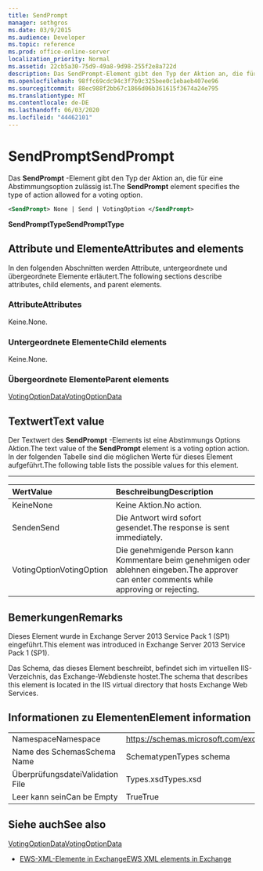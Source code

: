 ```yaml
---
title: SendPrompt
manager: sethgros
ms.date: 03/9/2015
ms.audience: Developer
ms.topic: reference
ms.prod: office-online-server
localization_priority: Normal
ms.assetid: 22cb5a30-75d9-49a8-9d98-255f2e8a722d
description: Das SendPrompt-Element gibt den Typ der Aktion an, die für eine Abstimmungsoption zulässig ist.
ms.openlocfilehash: 98ffc69cdc94c3f7b9c325bee0c1ebaeb407ee96
ms.sourcegitcommit: 88ec988f2bb67c1866d06b361615f3674a24e795
ms.translationtype: MT
ms.contentlocale: de-DE
ms.lasthandoff: 06/03/2020
ms.locfileid: "44462101"
---
```

# <a name="sendprompt"></a><span data-ttu-id="dc91a-103">SendPrompt</span><span class="sxs-lookup"><span data-stu-id="dc91a-103">SendPrompt</span></span>

<span data-ttu-id="dc91a-104">Das **SendPrompt** -Element gibt den Typ der Aktion an, die für eine Abstimmungsoption zulässig ist.</span><span class="sxs-lookup"><span data-stu-id="dc91a-104">The **SendPrompt** element specifies the type of action allowed for a voting option.</span></span> 
  
```XML
<SendPrompt> None | Send | VotingOption </SendPrompt>
```

 <span data-ttu-id="dc91a-105">**SendPromptType**</span><span class="sxs-lookup"><span data-stu-id="dc91a-105">**SendPromptType**</span></span>
## <a name="attributes-and-elements"></a><span data-ttu-id="dc91a-106">Attribute und Elemente</span><span class="sxs-lookup"><span data-stu-id="dc91a-106">Attributes and elements</span></span>

<span data-ttu-id="dc91a-107">In den folgenden Abschnitten werden Attribute, untergeordnete und übergeordnete Elemente erläutert.</span><span class="sxs-lookup"><span data-stu-id="dc91a-107">The following sections describe attributes, child elements, and parent elements.</span></span>
  
### <a name="attributes"></a><span data-ttu-id="dc91a-108">Attribute</span><span class="sxs-lookup"><span data-stu-id="dc91a-108">Attributes</span></span>

<span data-ttu-id="dc91a-109">Keine.</span><span class="sxs-lookup"><span data-stu-id="dc91a-109">None.</span></span>
  
### <a name="child-elements"></a><span data-ttu-id="dc91a-110">Untergeordnete Elemente</span><span class="sxs-lookup"><span data-stu-id="dc91a-110">Child elements</span></span>

<span data-ttu-id="dc91a-111">Keine.</span><span class="sxs-lookup"><span data-stu-id="dc91a-111">None.</span></span>
  
### <a name="parent-elements"></a><span data-ttu-id="dc91a-112">Übergeordnete Elemente</span><span class="sxs-lookup"><span data-stu-id="dc91a-112">Parent elements</span></span>

[<span data-ttu-id="dc91a-113">VotingOptionData</span><span class="sxs-lookup"><span data-stu-id="dc91a-113">VotingOptionData</span></span>](votingoptiondata.md)
  
## <a name="text-value"></a><span data-ttu-id="dc91a-114">Textwert</span><span class="sxs-lookup"><span data-stu-id="dc91a-114">Text value</span></span>

<span data-ttu-id="dc91a-115">Der Textwert des **SendPrompt** -Elements ist eine Abstimmungs Options Aktion.</span><span class="sxs-lookup"><span data-stu-id="dc91a-115">The text value of the **SendPrompt** element is a voting option action.</span></span> <span data-ttu-id="dc91a-116">In der folgenden Tabelle sind die möglichen Werte für dieses Element aufgeführt.</span><span class="sxs-lookup"><span data-stu-id="dc91a-116">The following table lists the possible values for this element.</span></span> 
  
****

|<span data-ttu-id="dc91a-117">**Wert**</span><span class="sxs-lookup"><span data-stu-id="dc91a-117">**Value**</span></span>|<span data-ttu-id="dc91a-118">**Beschreibung**</span><span class="sxs-lookup"><span data-stu-id="dc91a-118">**Description**</span></span>|
|:-----|:-----|
|<span data-ttu-id="dc91a-119">Keine</span><span class="sxs-lookup"><span data-stu-id="dc91a-119">None</span></span>  <br/> |<span data-ttu-id="dc91a-120">Keine Aktion.</span><span class="sxs-lookup"><span data-stu-id="dc91a-120">No action.</span></span>  <br/> |
|<span data-ttu-id="dc91a-121">Senden</span><span class="sxs-lookup"><span data-stu-id="dc91a-121">Send</span></span>  <br/> |<span data-ttu-id="dc91a-122">Die Antwort wird sofort gesendet.</span><span class="sxs-lookup"><span data-stu-id="dc91a-122">The response is sent immediately.</span></span>  <br/> |
|<span data-ttu-id="dc91a-123">VotingOption</span><span class="sxs-lookup"><span data-stu-id="dc91a-123">VotingOption</span></span>  <br/> |<span data-ttu-id="dc91a-124">Die genehmigende Person kann Kommentare beim genehmigen oder ablehnen eingeben.</span><span class="sxs-lookup"><span data-stu-id="dc91a-124">The approver can enter comments while approving or rejecting.</span></span>  <br/> |
   
## <a name="remarks"></a><span data-ttu-id="dc91a-125">Bemerkungen</span><span class="sxs-lookup"><span data-stu-id="dc91a-125">Remarks</span></span>

<span data-ttu-id="dc91a-126">Dieses Element wurde in Exchange Server 2013 Service Pack 1 (SP1) eingeführt.</span><span class="sxs-lookup"><span data-stu-id="dc91a-126">This element was introduced in Exchange Server 2013 Service Pack 1 (SP1).</span></span>
  
<span data-ttu-id="dc91a-127">Das Schema, das dieses Element beschreibt, befindet sich im virtuellen IIS-Verzeichnis, das Exchange-Webdienste hostet.</span><span class="sxs-lookup"><span data-stu-id="dc91a-127">The schema that describes this element is located in the IIS virtual directory that hosts Exchange Web Services.</span></span>
  
## <a name="element-information"></a><span data-ttu-id="dc91a-128">Informationen zu Elementen</span><span class="sxs-lookup"><span data-stu-id="dc91a-128">Element information</span></span>

|||
|:-----|:-----|
|<span data-ttu-id="dc91a-129">Namespace</span><span class="sxs-lookup"><span data-stu-id="dc91a-129">Namespace</span></span>  <br/> |https://schemas.microsoft.com/exchange/services/2006/types  <br/> |
|<span data-ttu-id="dc91a-130">Name des Schemas</span><span class="sxs-lookup"><span data-stu-id="dc91a-130">Schema Name</span></span>  <br/> |<span data-ttu-id="dc91a-131">Schematypen</span><span class="sxs-lookup"><span data-stu-id="dc91a-131">Types schema</span></span>  <br/> |
|<span data-ttu-id="dc91a-132">Überprüfungsdatei</span><span class="sxs-lookup"><span data-stu-id="dc91a-132">Validation File</span></span>  <br/> |<span data-ttu-id="dc91a-133">Types.xsd</span><span class="sxs-lookup"><span data-stu-id="dc91a-133">Types.xsd</span></span>  <br/> |
|<span data-ttu-id="dc91a-134">Leer kann sein</span><span class="sxs-lookup"><span data-stu-id="dc91a-134">Can be Empty</span></span>  <br/> |<span data-ttu-id="dc91a-135">True</span><span class="sxs-lookup"><span data-stu-id="dc91a-135">True</span></span>  <br/> |
   
## <a name="see-also"></a><span data-ttu-id="dc91a-136">Siehe auch</span><span class="sxs-lookup"><span data-stu-id="dc91a-136">See also</span></span>



[<span data-ttu-id="dc91a-137">VotingOptionData</span><span class="sxs-lookup"><span data-stu-id="dc91a-137">VotingOptionData</span></span>](votingoptiondata.md)


- [<span data-ttu-id="dc91a-138">EWS-XML-Elemente in Exchange</span><span class="sxs-lookup"><span data-stu-id="dc91a-138">EWS XML elements in Exchange</span></span>](ews-xml-elements-in-exchange.md)

